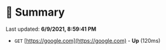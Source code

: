# 📖 Summary
Last updated: **6/9/2021, 8:59:41 PM**

- `GET` [https://google.com](https://google.com) - **Up** (120ms)
